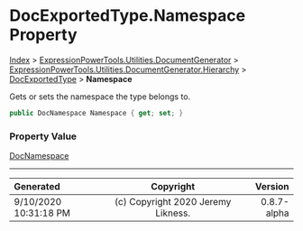 ﻿# DocExportedType.Namespace Property

[Index](../index.md) > [ExpressionPowerTools.Utilities.DocumentGenerator](ExpressionPowerTools.Utilities.DocumentGenerator.a.md) > [ExpressionPowerTools.Utilities.DocumentGenerator.Hierarchy](ExpressionPowerTools.Utilities.DocumentGenerator.Hierarchy.n.md) > [DocExportedType](ExpressionPowerTools.Utilities.DocumentGenerator.Hierarchy.DocExportedType.cs.md) > **Namespace**

Gets or sets the namespace the type belongs to.

```csharp
public DocNamespace Namespace { get; set; }
```

### Property Value

 [DocNamespace](ExpressionPowerTools.Utilities.DocumentGenerator.Hierarchy.DocNamespace.cs.md) 


---

| Generated | Copyright | Version |
| :-- | :-: | --: |
| 9/10/2020 10:31:18 PM | (c) Copyright 2020 Jeremy Likness. | 0.8.7-alpha |
